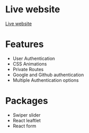# Live website
[Live website](https://real-estate-auth-b141a.web.app)

# Features
- User Authentication
- CSS Animations
- Private Routes
- Google and Github authentication
- Multiple Authentication options

# Packages
- Swiper slider
- React leaftlet
- React form 

